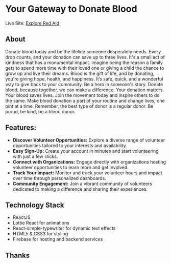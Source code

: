 # Your Gateway to Donate Blood

Live Site: [Explore Red Aid](https://red-aid-ad7dd.web.app/)

## About
Donate blood today and be the lifeline someone desperately needs. Every drop counts, and your donation can save up to three lives. It's a small act of kindness that has a monumental impact. Imagine being the reason a family gets to spend more time with their loved one or giving a child the chance to grow up and live their dreams. Blood is the gift of life, and by donating, you're giving hope, health, and happiness. It’s safe, quick, and a wonderful way to give back to your community. Be a hero in someone's story. Donate blood, because together, we can make a difference. Your donation matters. Your blood saves lives. Join the movement today and inspire others to do the same. Make blood donation a part of your routine and change lives, one pint at a time. Remember, the best type of donor is a regular donor. Be proud, be kind, be a blood donor.

## Features:

- **Discover Volunteer Opportunities:** Explore a diverse range of volunteer opportunities tailored to your interests and availability.
- **Easy Sign-Up:** Create your account in minutes and start volunteering with just a few clicks.
- **Connect with Organizations:** Engage directly with organizations hosting volunteer opportunities to learn more and get involved.
- **Track Your Impact:** Monitor and track your volunteer hours and impact over time through personalized dashboards.
- **Community Engagement:** Join a vibrant community of volunteers dedicated to making a difference and sharing their experiences.

## Technology Stack
- ReactJS
- Lottie React for animations
- React-simple-typewriter for dynamic text effects
- HTML5 & CSS3 for styling
- Firebase for hosting and backend services

## Thanks
